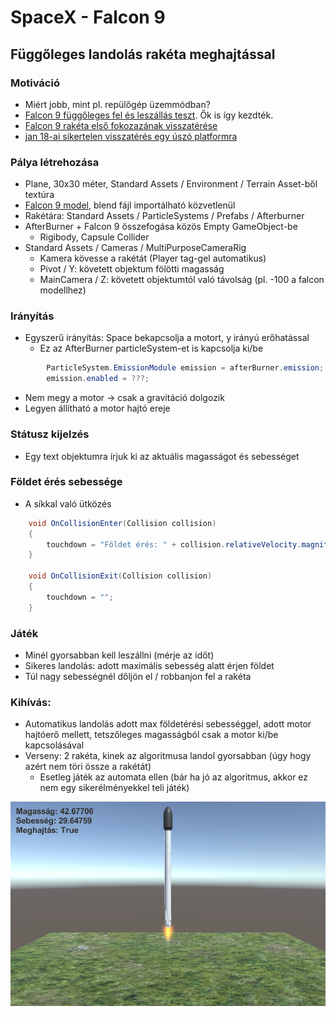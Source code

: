 # SpaceX - Falcon 9

## Függőleges landolás rakéta meghajtással

### Motiváció
- Miért jobb, mint pl. repülőgép üzemmódban?
- [Falcon 9 függőleges fel és leszállás teszt](https://www.youtube.com/watch?v=ZwwS4YOTbbw). Ők is így kezdték.
- [Falcon 9 rakéta első fokozazának visszatérése](https://www.youtube.com/watch?v=ANv5UfZsvZQ)
- [jan 18-ai sikertelen visszatérés egy úszó platformra](https://www.youtube.com/watch?v=Nd9ySTUVEMA)

### Pálya létrehozása

- Plane, 30x30 méter, Standard Assets / Environment / Terrain Asset-ből textúra
- [Falcon 9 model](https://github.com/zlsa/f9r-v2), blend fájl importálható közvetlenül
- Rakétára: Standard Assets / ParticleSystems / Prefabs / Afterburner
- AfterBurner + Falcon 9 összefogása közös Empty GameObject-be
  - Rigibody, Capsule Collider
- Standard Assets / Cameras / MultiPurposeCameraRig
  - Kamera kövesse a rakétát (Player tag-gel automatikus)
  - Pivot / Y: követett objektum fölötti magasság
  - MainCamera / Z: követett objektumtól való távolság (pl. -100 a falcon modellhez)
  
### Irányítás

- Egyszerű irányítás: Space bekapcsolja a motort, y irányú erőhatással
  - Ez az AfterBurner particleSystem-et is kapcsolja ki/be
```csharp
        ParticleSystem.EmissionModule emission = afterBurner.emission;
        emission.enabled = ???;         
```
- Nem megy a motor -> csak a gravitáció dolgozik
- Legyen állítható a motor hajtó ereje
	
### Státusz kijelzés

- Egy text objektumra írjuk ki az aktuális magasságot és sebességet	
	
### Földet érés sebessége
- A síkkal való ütközés
```csharp
    void OnCollisionEnter(Collision collision)
    {
        touchdown = "Földet érés: " + collision.relativeVelocity.magnitude;
    }

    void OnCollisionExit(Collision collision)
    {
        touchdown = "";
    }
```

### Játék
- Minél gyorsabban kell leszállni (mérje az időt)
- Sikeres landolás: adott maximális sebesség alatt érjen földet
- Túl nagy sebességnél dőljön el / robbanjon fel a rakéta

### Kihívás:
- Automatikus landolás adott max földetérési sebességgel, adott motor hajtóerő mellett, tetszőleges magasságból csak a motor ki/be kapcsolásával
- Verseny: 2 rakéta, kinek az algoritmusa landol gyorsabban (úgy hogy azért nem töri össze a rakétát)
  - Esetleg játék az automata ellen (bár ha jó az algoritmus, akkor ez nem egy sikerélményekkel teli játék)

![Image](falcon.png?raw=true)
